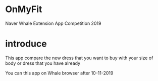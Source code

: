 # OnMyFit
Naver Whale Extension App Competition 2019

# introduce
This app compare the new dress that you want to buy with your size of body or dress that you have already

You can this app on Whale browser after 10-11-2019
